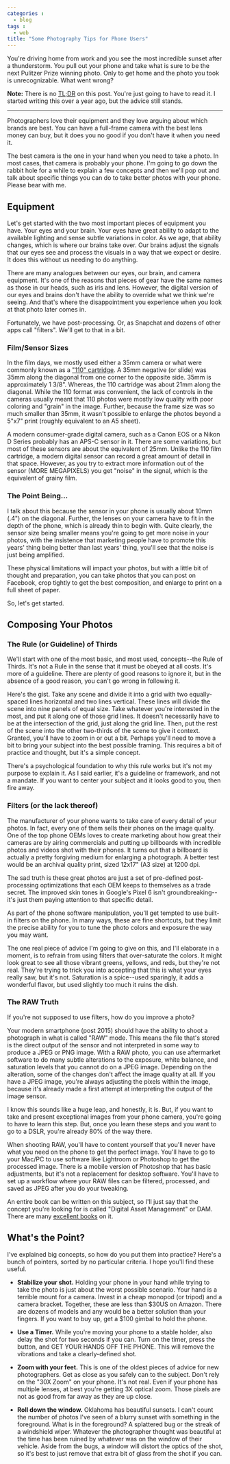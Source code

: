 ```yaml
---
categories :
  - blog
tags : 
  - web
title: "Some Photography Tips for Phone Users"
---
```


You're driving home from work and you see the most incredible sunset after a thunderstorm. 
You pull out your phone and take what is sure to be the next Pulitzer Prize winning photo.
Only to get home and the photo you took is unrecognizable. What went wrong?

<!--more-->

**Note:** There is no [TL;DR](https://www.dictionary.com/browse/tldr) on this post. You're just 
going to have to read it. I started writing this over a year ago, but the advice still stands.

----

Photographers love their equipment and they love arguing about which brands are best. You can have
a full-frame camera with the best lens money can buy, but it does you no good if you don't have it 
when you need it. 

The best camera is the one in your hand when you need to take a photo. In most cases, that camera
is probably your phone. I'm going to go down the rabbit hole for a while to explain a few concepts
and then we'll pop out and talk about specific things you can do to take better photos with your
phone. Please bear with me.

## Equipment

Let's get started with the two most important pieces of equipment you have. Your eyes and your 
brain. Your eyes have great ability to adapt to the available lighting and sense subtle
variations in color. As we age, that ability changes, which is where our brains take over.
Our brains adjust the signals that our eyes see and process the visuals in a way that we
expect or desire. It does this without us needing to do anything.

There are many analogues between our eyes, our brain, and camera equipment. It's one of the
reasons that pieces of gear have the same names as those in our heads, such as iris and lens.
However, the digital version of our eyes and brains don't have the ability to override what
we think we're seeing. And that's where the disappointment you experience when you look at 
that photo later comes in.

Fortunately, we have post-processing. Or, as Snapchat and dozens of other apps call "filters". 
We'll get to that in a bit.

### Film/Sensor Sizes

In the film days, we mostly used either a 35mm camera or what were commonly known as a 
["110" cartridge](https://en.wikipedia.org/wiki/110_film). A 35mm negative (or slide) was
35mm along the diagonal from one corner to the opposite side. 35mm is approximately 1 3/8".
Whereas, the 110 cartridge was about 21mm along the diagonal. While the 110 format was 
convenient, the lack of controls in the cameras usually meant that 110 photos were mostly
low quality with poor coloring and "grain" in the image. Further, because the frame size
was so much smaller than 35mm, it wasn't possible to enlarge the photos beyond a 5"x7" print
(roughly equivalent to an A5 sheet).

A modern consumer-grade digital camera, such as a Canon EOS or a Nikon D Series probably has an
APS-C sensor in it. There are some variations, but most of these sensors are about the equivalent 
of 25mm. Unlike the 110 film cartridge, a modern digital sensor can record a great amount of detail
in that space. However, as you try to extract more information out of the sensor (MORE MEGAPIXELS)
you get "noise" in the signal, which is the equivalent of grainy film.

### The Point Being...

I talk about this because the sensor in your phone is usually about 10mm (.4") on the diagonal.
Further, the lenses on your camera have to fit in the depth of the phone, which is already
thin to begin with. Quite clearly, the sensor size being smaller means you're going to get more
noise in your photos, with the insistence that marketing people have to promote this years' thing
being better than last years' thing, you'll see that the noise is just being amplified.

These physical limitations will impact your photos, but with a little bit of thought and
preparation, you can take photos that you can post on Facebook, crop tightly to get the best
composition, and enlarge to print on a full sheet of paper.

So, let's get started.

## Composing Your Photos

### The Rule (or Guideline) of Thirds

We'll start with one of the most basic, and most used, concepts--the Rule of Thirds. It's not
a Rule in the sense that it must be obeyed at all costs. It's more of a guideline. There are
plenty of good reasons to ignore it, but in the absence of a good reason, you can't go wrong
in following it.

Here's the gist. Take any scene and divide it into a grid with two equally-spaced lines 
horizontal and two lines vertical. These lines will divide the scene into nine panels of equal 
size. Take whatever you're interested in the most, and put it along one of those grid lines. It
doesn't necessarily have to be at the intersection of the grid, just along the grid line. Then, 
put the rest of the scene into the other two-thirds of the scene to give it context. Granted, 
you'll have to zoom in or out a bit. Perhaps you'll need to move a bit to bring your subject 
into the best possible framing. This requires a bit of practice and thought, but it's a simple
concept.

There's a psychological foundation to why this rule works but it's not my purpose to explain it.
As I said earlier, it's a guideline or framework, and not a mandate. If you want to center your
subject and it looks good to you, then fire away.

### Filters (or the lack thereof)

The manufacturer of your phone wants to take care of every detail of your photos. In fact, every
one of them sells their phones on the image quality. One of the top phone OEMs loves to create 
marketing about how great their cameras are by airing commercials and putting up billboards with 
incredible photos and videos shot with their phones. It turns out that a billboard is actually a 
pretty forgiving medium for enlarging a photograph. A better test would be an archival quality print, 
sized 12x17" (A3 size) at 1200 dpi.

The sad truth is these great photos are just a set of pre-defined post-processing optimizations
that each OEM keeps to themselves as a trade secret. The improved skin tones in Google's Pixel 6
isn't groundbreaking--it's just them paying attention to that specific detail.

As part of the phone software manipulation, you'll get tempted to use built-in filters on the
phone. In many ways, these are fine shortcuts, but they limit the precise ability for you to
tune the photo colors and exposure the way you may want. 

The one real piece of advice I'm going to give on this, and I'll elaborate in a moment, is to
refrain from using filters that over-saturate the colors. It might look great to see all those
vibrant greens, yellows, and reds, but they're not real. They're trying to trick you into
accepting that this is what your eyes really saw, but it's not. Saturation is a spice--used
sparingly, it adds a wonderful flavor, but used slightly too much it ruins the dish.

### The RAW Truth

If you're not supposed to use filters, how do you improve a photo?

Your modern smartphone (post 2015) should have the ability to shoot a photograph in what is called
"RAW" mode. This means the file that's stored is the direct output of the sensor and not
interpreted in some way to produce a JPEG or PNG image. With a RAW photo, you can use aftermarket
software to do many subtle alterations to the exposure, white balance, and saturation levels that
you cannot do on a JPEG image. Depending on the alteration, some of the changes don't affect the
image quality at all. If you have a JPEG image, you're always adjusting the pixels within the
image, because it's already made a first attempt at interpreting the output of the image sensor.

I know this sounds like a huge leap, and honestly, it is. But, if you want to take and present
exceptional images from your phone camera, you're going to have to learn this step. But, once you
learn these steps and you want to go to a DSLR, you're already 80% of the way there.

When shooting RAW, you'll have to content yourself that you'll never have what you need on the
phone to get the perfect image. You'll have to go to your Mac/PC to use software like Lightroom or
Photoshop to get the processed image. There is a mobile version of Photoshop that has basic
adjustments, but it's not a replacement for desktop software. You'll have to set up a workflow where 
your RAW files can be filtered, processed, and saved as JPEG after you do your tweaking.

An entire book can be written on this subject, so I'll just say that the concept you're looking for
is called "Digital Asset Management" or DAM. There are many [excellent books](https://www.amazon.com/DAM-Book-Digital-Management-Photographers/dp/0596523572/ref=sr_1_4?crid=23WN5098XMYD2&keywords=digital+asset+management&qid=1640629383&s=books&sprefix=digital+asset+management%2Cstripbooks%2C101&sr=1-4) on it.

## What's the Point?

I've explained big concepts, so how do you put them into practice? Here's a bunch of pointers,
sorted by no particular criteria. I hope you'll find these useful.

* **Stabilize your shot.** Holding your phone in your hand while trying to take the photo is just 
about the worst possible scenario. Your hand is a terrible mount for a camera. Invest in a
cheap monopod (or tripod) and a camera bracket. Together, these are less than $30US on Amazon. 
There are dozens of models and any would be a better solution than your fingers. If you want to 
buy up, get a $100 gimbal to hold the phone.

* **Use a Timer.** While you're moving your phone to a stable holder, also delay the shot for two seconds
if you can. Turn on the timer, press the button, and GET YOUR HANDS OFF THE PHONE. This will
remove the vibrations and take a clearly-defined shot.

* **Zoom with your feet.** This is one of the oldest pieces of advice for new photographers. Get
as close as you safely can to the subject. Don't rely on the "30X Zoom" on your phone. It's not
real. Even if your phone has multiple lenses, at best you're getting 3X optical zoom. Those
pixels are not as good from far away as they are up close.

* **Roll down the window.** Oklahoma has beautiful sunsets. I can't count the number of photos I've
seen of a blurry sunset with something in the foreground. What is in the foreground? A splattered
bug or the streak of a windshield wiper. Whatever the photographer thought was beautiful at the
time has been ruined by whatever was on the window of their vehicle. Aside from the bugs, a
window will distort the optics of the shot, so it's best to just remove that extra bit of glass
from the shot if you can.
